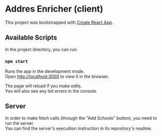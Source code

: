 #  Addres Enricher (client)

This project was bootstrapped with [Create React App](https://github.com/facebook/create-react-app).

## Available Scripts

In the project directory, you can run:

### `npm start`

Runs the app in the development mode.\
Open [http://localhost:3000](http://localhost:3000) to view it in the browser.

The page will reload if you make edits.\
You will also see any lint errors in the console.

## Server
In order to make fetch calls (through the "Add Schools" button), you need to run the server.  
You can find the server's execuition instruction in its repository's readme.
